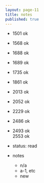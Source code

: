 ```yaml
---
layout: page-11
title: notes
published: true
---
```


- 1501 ok
- 1568 ok
- 1688 ok
- 1689 ok
- 1735 ok
- 1861 ok
- 2013 ok
- 2052 ok
- 2229 ok
- 2486 ok
- 2493 ok  
  2553 ok

- status: read
- notes
  - n/a
  - a-1, etc
  - new
